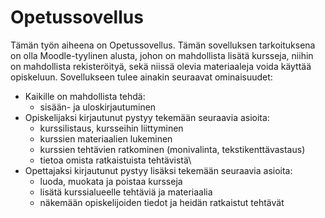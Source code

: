 # Opetussovellus

Tämän työn aiheena on Opetussovellus. 
Tämän sovelluksen tarkoituksena on olla Moodle-tyylinen alusta, johon on mahdollista lisätä
kursseja, niihin on mahdollista rekisteröityä, sekä niissä olevia materiaaleja voida käyttää opiskeluun.
Sovellukseen tulee ainakin seuraavat ominaisuudet:

- Kaikille on mahdollista tehdä:
  - sisään- ja uloskirjautuminen
- Opiskelijaksi kirjautunut pystyy tekemään seuraavia asioita:
  - kurssilistaus, kursseihin liittyminen
  - kurssien materiaalien lukeminen 
  - kurssien tehtävien ratkominen (monivalinta, tekstikenttävastaus)
  - tietoa omista ratkaistuista tehtävistä\
- Opettajaksi kirjautunut pystyy lisäksi tekemään seuraavia asioita:
  - luoda, muokata ja poistaa kursseja
  - lisätä kurssialueelle tehtäviä ja materiaalia
  - näkemään opiskelijoiden tiedot ja heidän ratkaistut tehtävät
